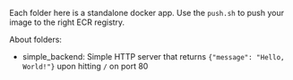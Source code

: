 Each folder here is a standalone docker app. Use the `push.sh` to push your image to the right ECR registry.

About folders:

- simple_backend: Simple HTTP server that returns `{"message": "Hello, World!"}` upon hitting `/` on port 80
